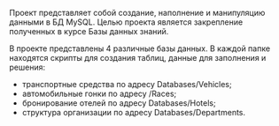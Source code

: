 Проект представляет собой создание, наполнение и манипуляцию данными в БД MySQL.
Целью проекта является закрепление полученных в курсе Базы данных знаний.

В проекте представлены 4 различные базы данных. В каждой папке находятся скрипты для создания таблиц, данные для заполнения и решения:
- транспортные средства по адресу Databases/Vehicles;
- автомобильные гонки по адресу /Races;
- бронирование отелей по адресу Databases/Hotels;
- структура организации по адресу Databases/Departments.


